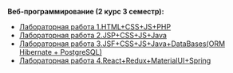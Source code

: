 <b>Веб-программирование (2 курс 3 семестр):</b>  

- [Лабораторная работа 1.HTML+CSS+JS+PHP](https://github.com/alinaagnistova/web_lab1)
- [Лабораторная работа 2.JSP+CSS+JS+Java](https://github.com/alinaagnistova/web_lab2)
- [Лабораторная работа 3.JSF+CSS+JS+Java+DataBases(ORM Hibernate + PostgreSQL)](https://github.com/alinaagnistova/web_lab3)
- [Лабораторная работа 4.React+Redux+MaterialUI+Spring](https://github.com/alinaagnistova/web_lab4) 


